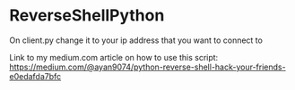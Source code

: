 # ReverseShellPython

On client.py change it to your ip address that you want to connect to

Link to my medium.com article on how to use this script:
https://medium.com/@ayan9074/python-reverse-shell-hack-your-friends-e0edafda7bfc
